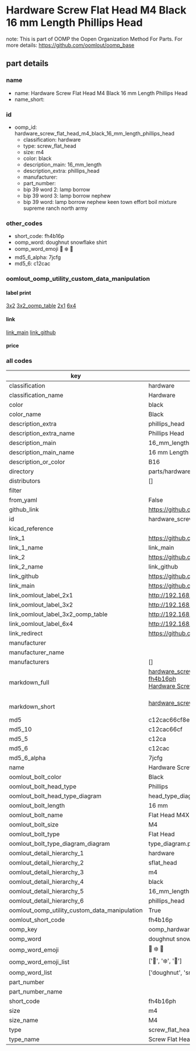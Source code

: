 # Hardware Screw Flat Head M4 Black 16 mm Length Phillips Head  

note: This is part of OOMP the Oopen Organization Method For Parts. For more details: https://github.com/oomlout/oomp_base

##  part details
  







### name
* name: Hardware Screw Flat Head M4 Black 16 mm Length Phillips Head
* name_short: 
### id
* oomp_id: hardware_screw_flat_head_m4_black_16_mm_length_phillips_head
  * classification: hardware
  * type: screw_flat_head
  * size: m4
  * color: black
  * description_main: 16_mm_length
  * description_extra: phillips_head
  * manufacturer: 
  * part_number: 
  * bip 39 word 2: lamp borrow
  * bip 39 word 3: lamp borrow nephew
  * bip 39 word: lamp borrow nephew keen town effort boil mixture supreme ranch north army

### other_codes
* short_code: fh4b16p
* oomp_word: doughnut snowflake shirt
* oomp_word_emoji :doughnut: :snowflake: :shirt:
* md5_6_alpha: 7jcfg
* md5_6: c12cac






### oomlout_oomp_utility_custom_data_manipulation
#### label print
[3x2](http://192.168.1.245:1112/?label=oomp%207jcfg)
[3x2_oomp_table](http://192.168.1.108:1112/?label=oomp%207jcfg)
[2x1](http://192.168.1.242:1112/?label=oomp%207jcfg)
[6x4](http://192.168.1.55:1112/?label=oomp%207jcfg)    

#### link

[link_main](https://github.com/oomlout/oomlout_oomp_version_1_messy/tree/main/parts/hardware_screw_flat_head_m4_black_16_mm_length_phillips_head) [link_github](https://github.com/oomlout/oomlout_oomp_version_1_messy/tree/main/parts/hardware_screw_flat_head_m4_black_16_mm_length_phillips_head)                             

#### price







### all codes 
| key | value |  
| --- | --- |  
| classification | hardware |  
| classification_name | Hardware |  
| color | black |  
| color_name | Black |  
| description_extra | phillips_head |  
| description_extra_name | Phillips Head |  
| description_main | 16_mm_length |  
| description_main_name | 16 mm Length |  
| description_or_color | B16 |  
| directory | parts/hardware_screw_flat_head_m4_black_16_mm_length_phillips_head |  
| distributors | [] |  
| filter |  |  
| from_yaml | False |  
| github_link | https://github.com/oomlout/oomlout_oomp_part_src/tree/main/parts/hardware_screw_flat_head_m4_black_16_mm_length_phillips_head |  
| id | hardware_screw_flat_head_m4_black_16_mm_length_phillips_head |  
| kicad_reference |  |  
| link_1 | https://github.com/oomlout/oomlout_oomp_version_1_messy/tree/main/parts/hardware_screw_flat_head_m4_black_16_mm_length_phillips_head |  
| link_1_name | link_main |  
| link_2 | https://github.com/oomlout/oomlout_oomp_version_1_messy/tree/main/parts/hardware_screw_flat_head_m4_black_16_mm_length_phillips_head |  
| link_2_name | link_github |  
| link_github | https://github.com/oomlout/oomlout_oomp_version_1_messy/tree/main/parts/hardware_screw_flat_head_m4_black_16_mm_length_phillips_head |  
| link_main | https://github.com/oomlout/oomlout_oomp_version_1_messy/tree/main/parts/hardware_screw_flat_head_m4_black_16_mm_length_phillips_head |  
| link_oomlout_label_2x1 | http://192.168.1.242:1112/?label=oomp%207jcfg |  
| link_oomlout_label_3x2 | http://192.168.1.245:1112/?label=oomp%207jcfg |  
| link_oomlout_label_3x2_oomp_table | http://192.168.1.108:1112/?label=oomp%207jcfg |  
| link_oomlout_label_6x4 | http://192.168.1.55:1112/?label=oomp%207jcfg |  
| link_redirect | https://github.com/oomlout/oomlout_oomp_version_1_messy/tree/main/parts/hardware_screw_flat_head_m4_black_16_mm_length_phillips_head |  
| manufacturer |  |  
| manufacturer_name |  |  
| manufacturers | [] |  
| markdown_full | [hardware_screw_flat_head_m4_black_16_mm_length_phillips_head](none)<br>[fh4b16ph](none)<br>[Hardware Screw Flat Head M4 Black 16 Mm Length Phillips Head](none)<br><br> |  
| markdown_short | [hardware_screw_flat_head_m4_black_16_mm_length_phillips_head](none)<br><br> |  
| md5 | c12cac66cf8e43211af3279b288683e6 |  
| md5_10 | c12cac66cf |  
| md5_5 | c12ca |  
| md5_6 | c12cac |  
| md5_6_alpha | 7jcfg |  
| name | Hardware Screw Flat Head M4 Black 16 mm Length Phillips Head |  
| oomlout_bolt_color | Black |  
| oomlout_bolt_head_type | Phillips |  
| oomlout_bolt_head_type_diagram | head_type_diagram.png |  
| oomlout_bolt_length | 16 mm |  
| oomlout_bolt_name | Flat Head M4X16 mm Black (Phillips) |  
| oomlout_bolt_size | M4 |  
| oomlout_bolt_type | Flat Head |  
| oomlout_bolt_type_diagram_diagram | type_diagram.png |  
| oomlout_detail_hierarchy_1 | hardware |  
| oomlout_detail_hierarchy_2 | sflat_head |  
| oomlout_detail_hierarchy_3 | m4 |  
| oomlout_detail_hierarchy_4 | black |  
| oomlout_detail_hierarchy_5 | 16_mm_length |  
| oomlout_detail_hierarchy_6 | phillips_head |  
| oomlout_oomp_utility_custom_data_manipulation | True |  
| oomlout_short_code | fh4b16p |  
| oomp_key | oomp_hardware_screw_flat_head_m4_black_16_mm_length_phillips_head |  
| oomp_word | doughnut snowflake shirt |  
| oomp_word_emoji | :doughnut: :snowflake: :shirt: |  
| oomp_word_emoji_list | [':doughnut:', ':snowflake:', ':shirt:'] |  
| oomp_word_list | ['doughnut', 'snowflake', 'shirt'] |  
| part_number |  |  
| part_number_name |  |  
| short_code | fh4b16ph |  
| size | m4 |  
| size_name | M4 |  
| type | screw_flat_head |  
| type_name | Screw Flat Head |  
